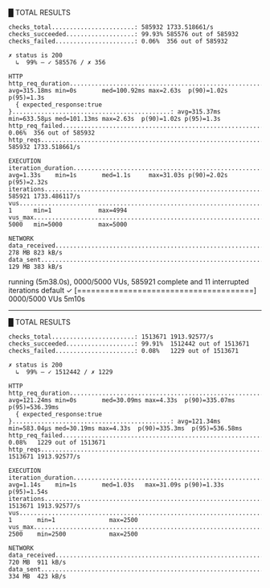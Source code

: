   █ TOTAL RESULTS 

    checks_total.......................: 585932 1733.518661/s
    checks_succeeded...................: 99.93% 585576 out of 585932
    checks_failed......................: 0.06%  356 out of 585932

    ✗ status is 200
      ↳  99% — ✓ 585576 / ✗ 356

    HTTP
    http_req_duration.......................................................: avg=315.18ms min=0s       med=100.92ms max=2.63s  p(90)=1.02s p(95)=1.3s 
      { expected_response:true }............................................: avg=315.37ms min=633.58µs med=101.13ms max=2.63s  p(90)=1.02s p(95)=1.3s 
    http_req_failed.........................................................: 0.06%  356 out of 585932
    http_reqs...............................................................: 585932 1733.518661/s

    EXECUTION
    iteration_duration......................................................: avg=1.33s    min=1s       med=1.1s     max=31.03s p(90)=2.02s p(95)=2.32s
    iterations..............................................................: 585921 1733.486117/s
    vus.....................................................................: 1      min=1             max=4994
    vus_max.................................................................: 5000   min=5000          max=5000

    NETWORK
    data_received...........................................................: 278 MB 823 kB/s
    data_sent...............................................................: 129 MB 383 kB/s




running (5m38.0s), 0000/5000 VUs, 585921 complete and 11 interrupted iterations
default ✓ [======================================] 0000/5000 VUs  5m10s


---

  █ TOTAL RESULTS 

    checks_total.......................: 1513671 1913.92577/s
    checks_succeeded...................: 99.91%  1512442 out of 1513671
    checks_failed......................: 0.08%   1229 out of 1513671

    ✗ status is 200
      ↳  99% — ✓ 1512442 / ✗ 1229

    HTTP
    http_req_duration.......................................................: avg=121.24ms min=0s       med=30.09ms max=4.33s  p(90)=335.07ms p(95)=536.39ms
      { expected_response:true }............................................: avg=121.34ms min=583.04µs med=30.19ms max=4.33s  p(90)=335.3ms  p(95)=536.58ms
    http_req_failed.........................................................: 0.08%   1229 out of 1513671
    http_reqs...............................................................: 1513671 1913.92577/s

    EXECUTION
    iteration_duration......................................................: avg=1.14s    min=1s       med=1.03s   max=31.09s p(90)=1.33s    p(95)=1.54s   
    iterations..............................................................: 1513671 1913.92577/s
    vus.....................................................................: 1       min=1               max=2500
    vus_max.................................................................: 2500    min=2500            max=2500

    NETWORK
    data_received...........................................................: 720 MB  911 kB/s
    data_sent...............................................................: 334 MB  423 kB/s
